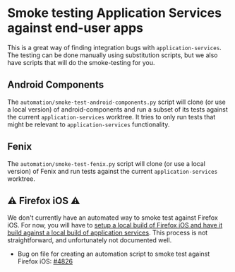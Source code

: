 # Smoke testing Application Services against end-user apps

This is a great way of finding integration bugs with `application-services`.
The testing can be done manually using substitution scripts, but we also have scripts that will do the smoke-testing for you.

## Android Components

The `automation/smoke-test-android-components.py` script will clone (or use a local version) of
android-components and run a subset of its tests against the current `application-services` worktree.
It tries to only run tests that might be relevant to `application-services` functionality.

## Fenix

The `automation/smoke-test-fenix.py` script will clone (or use a local version) of Fenix and
run tests against the current `application-services` worktree.

## ⚠️ Firefox iOS ⚠️
We don't currently have an automated way to smoke test against Firefox iOS. For now, you will have to [setup a local build of Firefox iOS and have it build against a local build of application services](./locally-published-components-in-firefox-ios.md). This process is not straightforward, and unfortunately not documented well.

- Bug on file for creating an automation script to smoke test against Firefox iOS: [#4826](https://github.com/mozilla/application-services/issues/4826)

